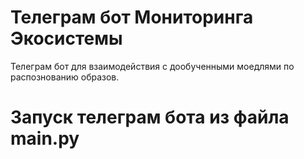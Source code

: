 # Телеграм бот Мониторинга Экосистемы
Телеграм бот для взаимодействия с дообученными моедлями по распознованию образов. 


# Запуск телеграм бота из файла main.py

